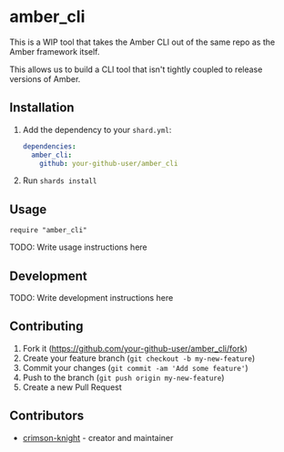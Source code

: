 # amber_cli

This is a WIP tool that takes the Amber CLI out of the same repo as the Amber framework itself.

This allows us to build a CLI tool that isn't tightly coupled to release versions of Amber.

## Installation

1. Add the dependency to your `shard.yml`:

   ```yaml
   dependencies:
     amber_cli:
       github: your-github-user/amber_cli
   ```

2. Run `shards install`

## Usage

```crystal
require "amber_cli"
```

TODO: Write usage instructions here

## Development

TODO: Write development instructions here

## Contributing

1. Fork it (<https://github.com/your-github-user/amber_cli/fork>)
2. Create your feature branch (`git checkout -b my-new-feature`)
3. Commit your changes (`git commit -am 'Add some feature'`)
4. Push to the branch (`git push origin my-new-feature`)
5. Create a new Pull Request

## Contributors

- [crimson-knight](https://github.com/your-github-user) - creator and maintainer

